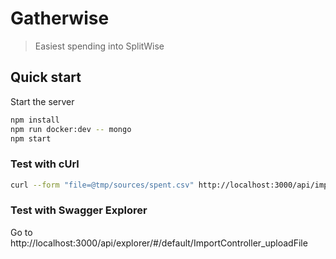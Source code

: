 # Gatherwise

> Easiest spending into SplitWise

## Quick start

Start the server

```sh
npm install
npm run docker:dev -- mongo
npm start
```

### Test with cUrl

```sh
curl --form "file=@tmp/sources/spent.csv" http://localhost:3000/api/import
```

### Test with Swagger Explorer

Go to http://localhost:3000/api/explorer/#/default/ImportController_uploadFile
